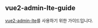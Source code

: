 ## vue2-admin-lte-guide

[vue2-admin-lte](https://github.com/devjin0617/vue2-admin-lte/)를 사용하기 위한 가이드입니다.